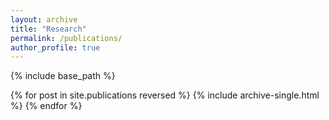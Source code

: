 ```yaml
---
layout: archive
title: "Research"
permalink: /publications/
author_profile: true
---
```



<style>
a:link {
  text-decoration: none;
}
</style>
<!-- 
{% if author.googlescholar %}
  You can also find my articles on <u><a href="{{author.googlescholar}}">my Google Scholar profile</a>.</u>
{% endif %} -->

{% include base_path %}

{% for post in site.publications reversed %}
  {% include archive-single.html %}
{% endfor %}